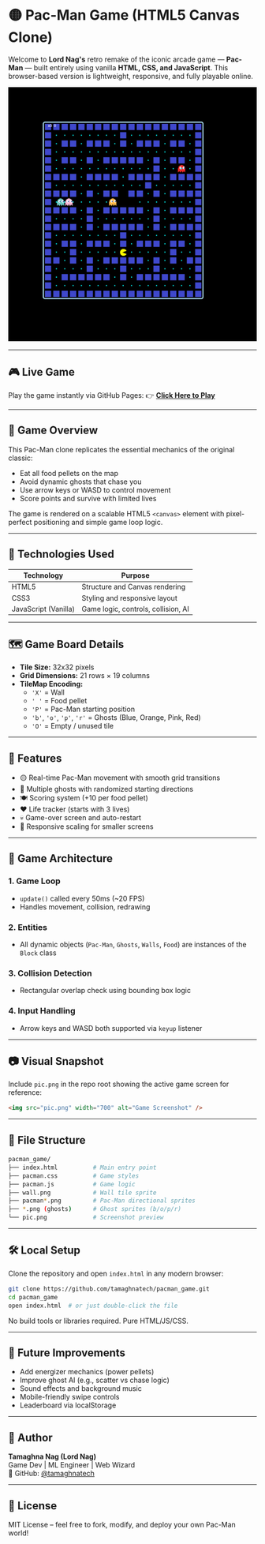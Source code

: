 # 🟡 Pac-Man Game (HTML5 Canvas Clone)

Welcome to **Lord Nag's** retro remake of the iconic arcade game — **Pac-Man** — built entirely using vanilla **HTML, CSS, and JavaScript**. This browser-based version is lightweight, responsive, and fully playable online.

![Game Preview](game.png)

---

## 🎮 Live Game
Play the game instantly via GitHub Pages:
👉 **[Click Here to Play](https://tamaghnatech.github.io/pacman_game/)**

---

## 📌 Game Overview
This Pac-Man clone replicates the essential mechanics of the original classic:
- Eat all food pellets on the map
- Avoid dynamic ghosts that chase you
- Use arrow keys or WASD to control movement
- Score points and survive with limited lives

The game is rendered on a scalable HTML5 `<canvas>` element with pixel-perfect positioning and simple game loop logic.

---

## 🧱 Technologies Used
| Technology | Purpose |
|------------|---------|
| HTML5 | Structure and Canvas rendering |
| CSS3 | Styling and responsive layout |
| JavaScript (Vanilla) | Game logic, controls, collision, AI |

---

## 🗺️ Game Board Details
- **Tile Size:** 32x32 pixels
- **Grid Dimensions:** 21 rows × 19 columns
- **TileMap Encoding:**
  - `'X'` = Wall
  - `' '` = Food pellet
  - `'P'` = Pac-Man starting position
  - `'b'`, `'o'`, `'p'`, `'r'` = Ghosts (Blue, Orange, Pink, Red)
  - `'O'` = Empty / unused tile

---

## 🚀 Features
- 🟡 Real-time Pac-Man movement with smooth grid transitions
- 👻 Multiple ghosts with randomized starting directions
- 🍽️ Scoring system (+10 per food pellet)
- ❤️ Life tracker (starts with 3 lives)
- 💀 Game-over screen and auto-restart
- 📏 Responsive scaling for smaller screens

---

## 🧠 Game Architecture

### 1. **Game Loop**
- `update()` called every 50ms (~20 FPS)
- Handles movement, collision, redrawing

### 2. **Entities**
- All dynamic objects (`Pac-Man`, `Ghosts`, `Walls`, `Food`) are instances of the `Block` class

### 3. **Collision Detection**
- Rectangular overlap check using bounding box logic

### 4. **Input Handling**
- Arrow keys and WASD both supported via `keyup` listener

---

## 📷 Visual Snapshot
Include `pic.png` in the repo root showing the active game screen for reference:

```html
<img src="pic.png" width="700" alt="Game Screenshot" />
```

---

## 📁 File Structure
```bash
pacman_game/
├── index.html          # Main entry point
├── pacman.css          # Game styles
├── pacman.js           # Game logic
├── wall.png            # Wall tile sprite
├── pacman*.png         # Pac-Man directional sprites
├── *.png (ghosts)      # Ghost sprites (b/o/p/r)
└── pic.png             # Screenshot preview
```

---

## 🛠️ Local Setup
Clone the repository and open `index.html` in any modern browser:
```bash
git clone https://github.com/tamaghnatech/pacman_game.git
cd pacman_game
open index.html  # or just double-click the file
```

No build tools or libraries required. Pure HTML/JS/CSS.

---

## 🔮 Future Improvements
- Add energizer mechanics (power pellets)
- Improve ghost AI (e.g., scatter vs chase logic)
- Sound effects and background music
- Mobile-friendly swipe controls
- Leaderboard via localStorage

---

## 👑 Author
**Tamaghna Nag (Lord Nag)**  
Game Dev | ML Engineer | Web Wizard  
🔗 GitHub: [@tamaghnatech](https://github.com/tamaghnatech)

---

## 📜 License
MIT License – feel free to fork, modify, and deploy your own Pac-Man world!
